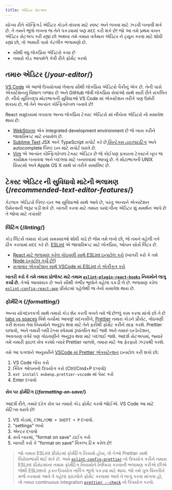 ```yaml
---
title: એડિટર સેટઅપ
---
```


<Intro>

યોગ્ય રીતે કોન્ફિગર્ડ એડિટર કોડને વાંચવા માટે સ્પષ્ટ અને લખવા માટે ઝડપી બનાવી શકે છે. તે તમને ભૂલો લખતા જ તેને પકડવામાં પણ મદદ કરી શકે છે! જો આ તમે પ્રથમ વખત એડિટર સેટઅપ કરી રહ્યાં છો અથવા તમે તમારા વર્તમાન એડિટર ને ટ્યુન કરવા માટે શોધી રહ્યાં છો, તો અમારી પાસે કેટલીક ભલામણો છે.

</Intro>

<YouWillLearn>

* સૌથી વધુ લોકપ્રિય એડિટરો કયા છે
* તમારો કોડ આપમેળે કેવી રીતે ફોર્મેટ કરવો

</YouWillLearn>

## તમારુ એડિટર {/*your-editor*/}

[VS Code](https://code.visualstudio.com/) એ આજે ઉપયોગમાં લેવાતા સૌથી લોકપ્રિય એડિટરો પૈકીનું એક છે. તેની પાસે એક્સ્ટેંશનનું વિશાળ બજાર છે અને GitHub જેવી લોકપ્રિય સેવાઓ સાથે સારી રીતે સંકલિત છે. નીચે સૂચિબદ્ધ મોટાભાગની સુવિધાઓ VS Code માં એક્સ્ટેંશન તરીકે પણ ઉમેરી શકાય છે, જે તેને અત્યંત કોન્ફિગરેબલ બનાવે છે!

React સમુદાયમાં વપરાતા અન્ય લોકપ્રિય ટેક્સ્ટ એડિટરો માં નીચેના એડિટરો નો સમાવેશ થાય છે:

* [WebStorm](https://www.jetbrains.com/webstorm/) એક integrated development environment છે જે ખાસ કરીને જાવાસ્ક્રિપ્ટ માટે રચાયેલ છે.
* [Sublime Text](https://www.sublimetext.com/) JSX અને TypeScript સપોર્ટ કરે છે,[સિન્ટેક્સ હાઇલાઇટિંગ](https://stackoverflow.com/a/70960574/458193) અને autocomplete બિલ્ટ ઇન માટે સપોર્ટ ધરાવે છે.
* [Vim](https://www.vim.org/) એ અત્યંત કોન્ફિગરેબલ ટેક્સ્ટ એડિટર છે જે કોઈપણ પ્રકારના ટેક્સ્ટને ખૂબ જ કાર્યક્ષમ બનાવવા અને બદલવા માટે બનાવવામાં આવ્યું છે. તે મોટાભાગની UNIX સિસ્ટમો અને Apple OS X સાથે vi તરીકે સમાવિષ્ટ છે.

## ટેક્સ્ટ એડિટર ની સુવિધાવો માટેની ભલામણ {/*recommended-text-editor-features*/}

કેટલાક એડિટરો બિલ્ટ-ઇન આ સુવિધાઓ સાથે આવે છે, પરંતુ અન્યને એક્સ્ટેંશન ઉમેરવાની જરૂર પડી શકે છે. ખાતરી કરવા માટે તમારા પસંદગીના એડિટર શું સમર્થન આપે છે તે જોવા માટે તપાસો!

### લિંટિંગ {/*linting*/}

કોડ લિંટર્સ તમારા કોડમાં સમસ્યાઓ શોધી કાઢે છે જેમ તમે લખો છો, જે તમને વહેલી તકે ઠીક કરવામાં મદદ કરે છે. [ESLint](https://eslint.org/) એ જાવાસ્ક્રિપ્ટ માટે લોકપ્રિય, ઓપન સોર્સ લિંટર છે. 

* [React માટે ભલામણ કરેલ ગોઠવણી સાથે ESLint ઇન્સ્ટોલ કરો](https://www.npmjs.com/package/eslint-config-react-app) (ખાતરી કરો કે તમે [Node ઇન્સ્ટોલ કર્યું છે!](https://nodejs.org/en/download/current/))
* [સત્તાવાર એક્સ્ટેંશન સાથે VSCode માં ESLint ને એકીકૃત કરો](https://marketplace.visualstudio.com/items?itemName=dbaeumer.vscode-eslint)

**ખાતરી કરો કે તમે તમારા પ્રોજેક્ટ માટે તમામ [`eslint-plugin-react-hooks`](https://www.npmjs.com/package/eslint-plugin-react-hooks) નિયમોને લાગુ કર્યા છે.** તેઓ આવશ્યક છે અને સૌથી ગંભીર ભૂલોને વહેલા પકડી લે છે. ભલામણ કરેલ [`eslint-config-react-app`](https://www.npmjs.com/package/eslint-config-react-app) પ્રીસેટમાં પહેલેથી જ તેનો સમાવેશ થાય છે.

### ફોર્મેટિંગ {/*formatting*/}

અન્ય યોગદાનકર્તા સાથે તમારો કોડ શેર કરતી વખતે તમે જે છેલ્લું કામ કરવા માંગો છો તે છે [tabs vs spaces](https://www.google.com/search?q=tabs+vs+spaces) વિશે ચર્ચામાં આવવું! સદનસીબે, [Prettier](https://prettier.io/) તમારા કોડને પ્રીસેટ, ગોઠવણી કરી શકાય તેવા નિયમોને અનુરૂપ થવા માટે તેને ફરીથી ફોર્મેટ કરીને સાફ કરશે. Prettier ચલાવો, અને તમારી બધી ટેબ્સ સ્પેસમાં રૂપાંતરિત થઈ જશે અને તમારું ઇન્ડેન્ટેશન, અવતરણ વગેરે પણ ગોઠવણીને અનુરૂપ થવા માટે બદલાઈ જશે. આદર્શ સેટઅપમાં, જ્યારે તમે તમારી ફાઇલ સેવ કરશો ત્યારે Prettier ચાલશે, તમારા માટે આ ફેરફારો ઝડપથી કરશે.

તમે આ પગલાંને અનુસરીને [VSCode માં Prettier એક્સટેન્શન](https://marketplace.visualstudio.com/items?itemName=esbenp.prettier-vscode) ઇન્સ્ટોલ કરી શકો છો:

1. VS Code લોંચ કરો
2. ક્વિક ઓપનનો ઉપયોગ કરો (Ctrl/Cmd+P દબાવો)
3. `ext install esbenp.prettier-vscode` માં પેસ્ટ કરો
4. Enter દબાવો

#### સેવ પર ફોર્મેટિંગ {/*formatting-on-save*/}

આદર્શ રીતે, તમારે દરેક સેવ પર તમારો કોડ ફોર્મેટ કરવો જોઈએ. VS Code આ માટે સેટિંગ્સ ધરાવે છે!

1. VS કોડમાં, `CTRL/CMD + SHIFT + P` દબાવો.
2. "settings" લખો
3. એન્ટર દબાવો
4. સર્ચ બારમાં, "format on save" ટાઈપ કરો
5. ખાતરી કરો કે "format on save" વિકલ્પ ટિક કરેલ છે!

> જો તમારા ESLint પ્રીસેટમાં ફોર્મેટિંગ નિયમો હોય, તો તેઓ Prettier સાથે વિરોધાભાસી થઈ શકે છે. અમે [`eslint-config-prettier`](https://github.com/prettier/eslint-config-prettier) નો ઉપયોગ કરીને તમારા ESLint પ્રીસેટમાંના તમામ ફોર્મેટિંગ નિયમોને નિષ્ક્રિય કરવાની ભલામણ કરીએ છીએ જેથી ESLintનો *ફક્ત* ઉપયોગ તાર્કિક ભૂલો પકડવા માટે થાય. જો તમે પુલ વિનંતીને મર્જ કરવામાં આવે તે પહેલાં ફાઇલોને ફોર્મેટ કરવામાં આવે તે લાગુ કરવા માંગતા હો, તો તમારા continuous integration [`prettier --check`](https://prettier.io/docs/en/cli.html#--check) નો ઉપયોગ કરવો.
